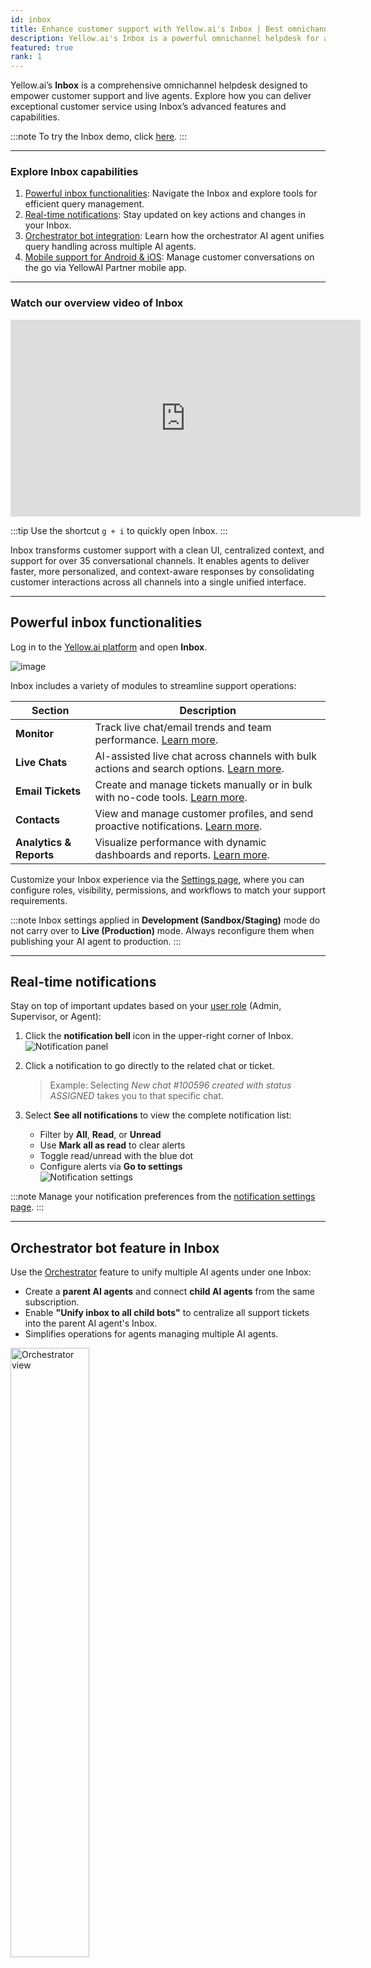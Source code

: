 ```yaml
---
id: inbox
title: Enhance customer support with Yellow.ai's Inbox | Best omnichannel helpdesk
description: Yellow.ai's Inbox is a powerful omnichannel helpdesk for agents, enabling seamless management of customer queries across multiple channels. Explore its features, notifications, Orchestrator bot functionality, and mobile support.
featured: true
rank: 1
---
```


Yellow.ai’s **Inbox** is a comprehensive omnichannel helpdesk designed to empower customer support and live agents. Explore how you can deliver exceptional customer service using Inbox’s advanced features and capabilities.

:::note
To try the Inbox demo, click [here](https://docs.yellow.ai/docs/platform_concepts/inbox/inbox_setup/inboxdemo).
:::

---

### Explore Inbox capabilities

1. [Powerful inbox functionalities](#powerful-inbox-functionalities): Navigate the Inbox and explore tools for efficient query management.  
2. [Real-time notifications](#real-time-notifications): Stay updated on key actions and changes in your Inbox.  
3. [Orchestrator bot integration](#orchestrator-bot-feature-in-inbox): Learn how the orchestrator AI agent unifies query handling across multiple AI agents.  
4. [Mobile support for Android & iOS](#inbox-on-android-and-ios): Manage customer conversations on the go via YellowAI Partner mobile app.

---

### Watch our overview video of Inbox

<iframe width="560" height="315" src="https://www.youtube.com/embed/UXM2-18QLds" title="YouTube video player" frameborder="0" allow="autoplay; clipboard-write; picture-in-picture" allowfullscreen></iframe>

:::tip
Use the shortcut `g + i` to quickly open Inbox.
:::

Inbox transforms customer support with a clean UI, centralized context, and support for over 35 conversational channels. It enables agents to deliver faster, more personalized, and context-aware responses by consolidating customer interactions across all channels into a single unified interface.

---

## Powerful inbox functionalities

Log in to the [Yellow.ai platform](https://cloud.yellow.ai/auth/login) and open **Inbox**.

![image](https://imgur.com/ScDHOqO.png)


Inbox includes a variety of modules to streamline support operations:

| Section | Description |
|--------|-------------|
| **Monitor** | Track live chat/email trends and team performance. [Learn more](https://docs.yellow.ai/docs/platform_concepts/inbox/monitor). |
| **Live Chats** | AI-assisted live chat across channels with bulk actions and search options. [Learn more](https://docs.yellow.ai/docs/platform_concepts/inbox/chats/getstartedwithlivechat). |
| **Email Tickets** | Create and manage tickets manually or in bulk with no-code tools. [Learn more](https://docs.yellow.ai/docs/platform_concepts/inbox/tickets/setupandconfig). |
| **Contacts** | View and manage customer profiles, and send proactive notifications. [Learn more](https://docs.yellow.ai/docs/platform_concepts/inbox/contacts). |
| **Analytics & Reports** | Visualize performance with dynamic dashboards and reports. [Learn more](https://docs.yellow.ai/docs/platform_concepts/inbox/analytics-reports/analytics). |

Customize your Inbox experience via the [Settings page](https://docs.yellow.ai/docs/platform_concepts/inbox/inbox-settings/team/agents), where you can configure roles, visibility, permissions, and workflows to match your support requirements.

:::note
Inbox settings applied in **Development (Sandbox/Staging)** mode do not carry over to **Live (Production)** mode. Always reconfigure them when publishing your AI agent to production.
:::

---

## Real-time notifications

Stay on top of important updates based on your [user role](https://docs.yellow.ai/docs/platform_concepts/inbox/inbox_setup/supportagents) (Admin, Supervisor, or Agent):

1. Click the **notification bell** icon in the upper-right corner of Inbox.  
   ![Notification panel](https://imgur.com/mHvq9fG.png)

2. Click a notification to go directly to the related chat or ticket.  
   > Example: Selecting *New chat #100596 created with status ASSIGNED* takes you to that specific chat.

3. Select **See all notifications** to view the complete notification list:  
   - Filter by **All**, **Read**, or **Unread**  
   - Use **Mark all as read** to clear alerts  
   - Toggle read/unread with the blue dot  
   - Configure alerts via **Go to settings**  
   ![Notification settings](https://cdn.yellowmessenger.com/assets/yellow-docs/Screenshot1.png)

:::note
Manage your notification preferences from the [notification settings page](https://docs.yellow.ai/docs/platform_concepts/inbox/inbox-settings/account/notification).
:::

---

## Orchestrator bot feature in Inbox

Use the [Orchestrator](https://docs.yellow.ai/docs/platform_concepts/studio/build/create_chatbot#create-orchestrator-bot) feature to unify multiple AI agents under one Inbox:

- Create a **parent AI agents** and connect **child AI agents** from the same subscription.  
- Enable **"Unify inbox to all child bots"** to centralize all support tickets into the parent AI agent's Inbox.  
- Simplifies operations for agents managing multiple AI agents.

<img src="https://imgur.com/3KsqgAF.png" alt="Orchestrator view" width="50%" />

🎥 **Watch the Orchestrator feature in action**  
<iframe width="560" height="315" src="https://www.youtube.com/embed/dZ1zYsBXKs4?si=FXTfbk3AH8tycn5V" title="YouTube video player" frameborder="0" allow="accelerometer; autoplay; clipboard-write; encrypted-media; gyroscope; picture-in-picture; web-share" referrerpolicy="strict-origin-when-cross-origin" allowfullscreen></iframe>


:::note
Unification works only for AI agents created on the cloud.yellow.ai platform. AI agents on app.yellow.ai cannot be unified with cloud AI agents.
:::

---

## Inbox on Android and iOS

Access Inbox on the go with the **YellowAI Partner** app for Android and iOS. Agents can stay responsive, resolve queries faster, and collaborate seamlessly—anytime, anywhere.

### Key features:
- 24/7 access to customer conversations  
- Efficient handling of L1 and L2 queries  
- Team collaboration for faster resolution  
- Voice and video calling support  
- Instant access to customer data  
- AI Agent Workflows to automate common tasks  
- Real-time push notifications for updates and tickets  

:::note
Download **YellowAI Partner**:  
- [Android](https://play.google.com/store/apps/details?id=ai.yellow.supportagent&hl=en&gl=US)  
- [iOS](https://apps.apple.com/tr/app/yellowai-partner/id1612610646)
:::
